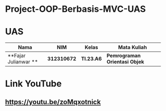 # Project-OOP-Berbasis-MVC-UAS

# UAS 

|Nama|NIM|Kelas|Mata Kuliah|
|----|---|-----|------|
|**Fajar Julianwar **|**312310672**|**TI.23.A6**|**Pemrograman Orientasi Objek**|

# Link YouTube
## https://youtu.be/zoMqxotnick
